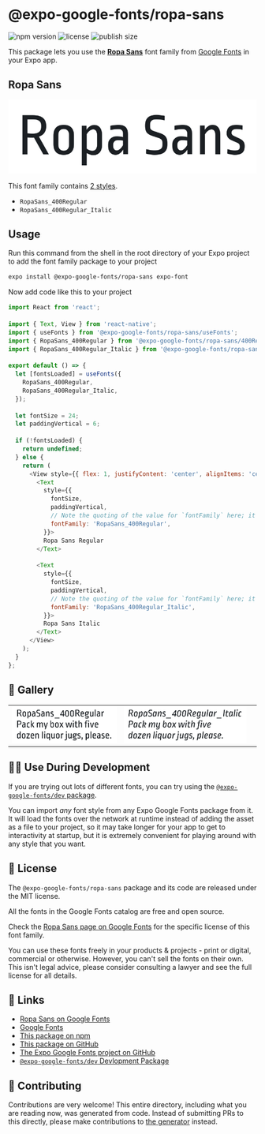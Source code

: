 # @expo-google-fonts/ropa-sans

![npm version](https://flat.badgen.net/npm/v/@expo-google-fonts/ropa-sans)
![license](https://flat.badgen.net/github/license/expo/google-fonts)
![publish size](https://flat.badgen.net/packagephobia/install/@expo-google-fonts/ropa-sans)

This package lets you use the [**Ropa Sans**](https://fonts.google.com/specimen/Ropa+Sans) font family from [Google Fonts](https://fonts.google.com/) in your Expo app.

## Ropa Sans

![Ropa Sans](./font-family.png)

This font family contains [2 styles](#-gallery).

- `RopaSans_400Regular`
- `RopaSans_400Regular_Italic`

## Usage

Run this command from the shell in the root directory of your Expo project to add the font family package to your project
```sh
expo install @expo-google-fonts/ropa-sans expo-font
```

Now add code like this to your project
```js
import React from 'react';

import { Text, View } from 'react-native';
import { useFonts } from '@expo-google-fonts/ropa-sans/useFonts';
import { RopaSans_400Regular } from '@expo-google-fonts/ropa-sans/400Regular';
import { RopaSans_400Regular_Italic } from '@expo-google-fonts/ropa-sans/400Regular_Italic';

export default () => {
  let [fontsLoaded] = useFonts({
    RopaSans_400Regular,
    RopaSans_400Regular_Italic,
  });

  let fontSize = 24;
  let paddingVertical = 6;

  if (!fontsLoaded) {
    return undefined;
  } else {
    return (
      <View style={{ flex: 1, justifyContent: 'center', alignItems: 'center' }}>
        <Text
          style={{
            fontSize,
            paddingVertical,
            // Note the quoting of the value for `fontFamily` here; it expects a string!
            fontFamily: 'RopaSans_400Regular',
          }}>
          Ropa Sans Regular
        </Text>

        <Text
          style={{
            fontSize,
            paddingVertical,
            // Note the quoting of the value for `fontFamily` here; it expects a string!
            fontFamily: 'RopaSans_400Regular_Italic',
          }}>
          Ropa Sans Italic
        </Text>
      </View>
    );
  }
};

```

## 🔡 Gallery


||||
|-|-|-|
|![RopaSans_400Regular](.//400Regular/RopaSans_400Regular.ttf.png)|![RopaSans_400Regular_Italic](.//400Regular_Italic/RopaSans_400Regular_Italic.ttf.png)|||


## 👩‍💻 Use During Development

If you are trying out lots of different fonts, you can try using the [`@expo-google-fonts/dev` package](https://github.com/freeboub/google-fonts/tree/master/font-packages/dev#readme).

You can import *any* font style from any Expo Google Fonts package from it. It will load the fonts
over the network at runtime instead of adding the asset as a file to your project, so it may take longer
for your app to get to interactivity at startup, but it is extremely convenient
for playing around with any style that you want.

## 📖 License

The `@expo-google-fonts/ropa-sans` package and its code are released under the MIT license.

All the fonts in the Google Fonts catalog are free and open source.

Check the [Ropa Sans page on Google Fonts](https://fonts.google.com/specimen/Ropa+Sans) for the specific license of this font family.

You can use these fonts freely in your products & projects - print or digital, commercial or otherwise. However, you can't sell the fonts on their own. This isn't legal advice, please consider consulting a lawyer and see the full license for all details.

## 🔗 Links

- [Ropa Sans on Google Fonts](https://fonts.google.com/specimen/Ropa+Sans)
- [Google Fonts](https://fonts.google.com/)
- [This package on npm](https://www.npmjs.com/package/@expo-google-fonts/ropa-sans)
- [This package on GitHub](https://github.com/freeboub/google-fonts/tree/master/font-packages/ropa-sans)
- [The Expo Google Fonts project on GitHub](https://github.com/freeboub/google-fonts)
- [`@expo-google-fonts/dev` Devlopment Package](https://github.com/freeboub/google-fonts/tree/master/font-packages/dev)

## 🤝 Contributing

Contributions are very welcome! This entire directory, including what you are reading now, was generated from code. Instead of submitting PRs to this directly, please make contributions to [the generator](https://github.com/freeboub/google-fonts/tree/master/packages/generator) instead.
